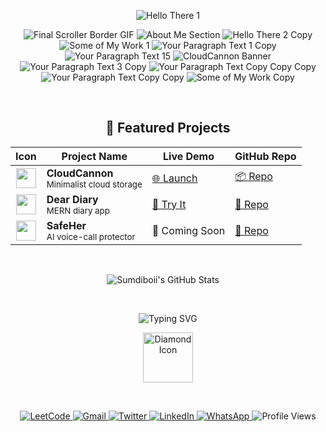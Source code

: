 

<p align="center">
  
  <img src="read-me-images/Hello there ! (1).png" alt="Hello There 1" />
 
</p>



<p align="center">
  
  <img src="read-me-images/final-scroller-border-ezgif.com-optimize.gif" alt="Final Scroller Border GIF" />
  
  <img src="read-me-images/aboutme.png" alt="About Me Section" />
  
  <img src="read-me-images/Copy of Hello there ! (2).png" alt="Hello There 2 Copy" />
  
  <img src="read-me-images/Some of my work (1).png" alt="Some of My Work 1" />

  <img src="read-me-images/Copy of Your paragraph text (1).png" alt="Your Paragraph Text 1 Copy" />
  
  <img src="read-me-images/Your paragraph text (15).png" alt="Your Paragraph Text 15" />

  <img src="read-me-images/Copy of Copy of Your paragraph text (1).png" alt="CloudCannon Banner" />
  
  <img src="read-me-images/Copy of Your paragraph text (3).png" alt="Your Paragraph Text 3 Copy" />
  
  <img src="read-me-images/Copy of Copy of Copy of Your paragraph text.png" alt="Your Paragraph Text Copy Copy Copy" />
  
  <img src="read-me-images/Copy of Copy of Your paragraph text.png" alt="Your Paragraph Text Copy Copy" />
  
  <img src="read-me-images/Copy of Some of my work.png" alt="Some of My Work Copy" />
  
</p>

<br>

<h2 align="center">🚀 Featured Projects</h2>

<table align="center">
  <thead>
    <tr>
      <th>Icon</th>
      <th>Project Name</th>
      <th>Live Demo</th>
      <th>GitHub Repo</th>
    </tr>
  </thead>
  <tbody>
    <tr>
      <td align="center">
        <img src="https://img.icons8.com/fluency/48/cloud.png" width="32"/>
      </td>
      <td><strong>CloudCannon</strong><br/><sub>Minimalist cloud storage</sub></td>
      <td><a href="https://cloudcannon.vercel.app" target="_blank">🌐 Launch</a></td>
      <td><a href="https://github.com/sumdiboii/cloudcannon" target="_blank">📦 Repo</a></td>
    </tr>
    <tr>
      <td align="center">
        <img src="https://img.icons8.com/emoji/48/diary.png" width="32"/>
      </td>
      <td><strong>Dear Diary</strong><br/><sub>MERN diary app</sub></td>
      <td><a href="https://dear-diary.vercel.app" target="_blank">📖 Try It</a></td>
      <td><a href="https://github.com/sumdiboii/dear-diary" target="_blank">📘 Repo</a></td>
    </tr>
    <tr>
      <td align="center">
        <img src="https://img.icons8.com/color/48/voice-presentation.png" width="32"/>
      </td>
      <td><strong>SafeHer</strong><br/><sub>AI voice-call protector</sub></td>
      <td>🚧 Coming Soon</td>
      <td><a href="https://github.com/sumdiboii/safeher" target="_blank">🔧 Repo</a></td>
    </tr>
  </tbody>
</table>


<br>

<p align="center">
  <img src="https://github-readme-stats.vercel.app/api?username=Sumdiboii&show_icons=true&count_private=true&theme=radical&text_color=780ea4&icon_color=780ea4" alt="Sumdiboii's GitHub Stats" /> &nbsp;&nbsp;&nbsp;
  
</p>

<br>

<!-- TITLE with Animated Typing Effect -->
<p align="center">
  <img src="https://readme-typing-svg.demolab.com?font=Fira+Code&pause=1000&color=780ea4&center=true&vCenter=true&width=500&lines=Polishing+Ideas+into+Code.;Every+line+a+step+closer+to+perfection.;Turning+complexity+into+clarity.;Let+the+code+speak+for+itself." alt="Typing SVG" />
</p>

<p align="center">
  <img src="https://img.icons8.com/ios-filled/100/780ea4/diamond.png" width="80" alt="Diamond Icon" />
</p>

<br>

<p align="center">
  <a href="https://leetcode.com/sumedhiscodinglol/">
    <img src="https://img.shields.io/badge/-LeetCode-780ea4?style=for-the-badge&logo=leetcode&logoColor=white" alt="LeetCode" />
  </a>
  
<a href="https://mail.google.com/mail/?view=cm&fs=1&to=sumedh.pimplikar22@pccoepune.org" target="_blank" rel="noopener noreferrer">
  <img src="https://img.shields.io/badge/-Gmail-780ea4?style=for-the-badge&logo=gmail&logoColor=white" alt="Gmail" />
</a>

  <a href="https://twitter.com/@SAP89506300">
    <img src="https://img.shields.io/badge/-Twitter-780ea4?style=for-the-badge&logo=twitter&logoColor=white" alt="Twitter" />
  </a>
  
  <a href="https://linkedin.com/in/sumedh-pimplikar">
    <img src="https://img.shields.io/badge/-LinkedIn-780ea4?style=for-the-badge&logo=linkedin&logoColor=white" alt="LinkedIn" />
  </a>
  
  <a href="https://wa.me/919922391450">
    <img src="https://img.shields.io/badge/-WhatsApp-780ea4?style=for-the-badge&logo=whatsapp&logoColor=white" alt="WhatsApp" />
  </a>

   <img src="https://komarev.com/ghpvc/?username=Sumdiboii&style=for-the-badge&color=780ea4" alt="Profile Views" />
   
</p>
